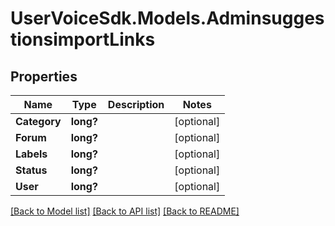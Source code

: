 # UserVoiceSdk.Models.AdminsuggestionsimportLinks
## Properties

Name | Type | Description | Notes
------------ | ------------- | ------------- | -------------
**Category** | **long?** |  | [optional] 
**Forum** | **long?** |  | [optional] 
**Labels** | **long?** |  | [optional] 
**Status** | **long?** |  | [optional] 
**User** | **long?** |  | [optional] 

[[Back to Model list]](../README.md#documentation-for-models) [[Back to API list]](../README.md#documentation-for-api-endpoints) [[Back to README]](../README.md)

